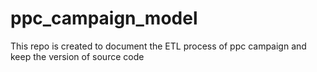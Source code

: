 # ppc_campaign_model

This repo is created to document the ETL process of ppc campaign and keep the version of source code
